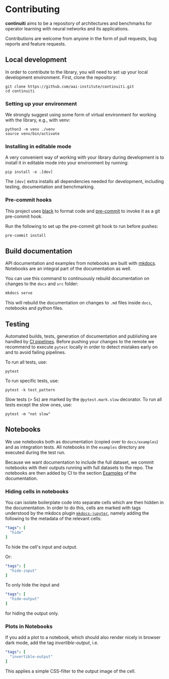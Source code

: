 # Contributing

**continuiti** aims to be a repository of architectures and benchmarks for
operator learning with neural networks and its applications.

Contributions are welcome from anyone in the form of pull requests,
bug reports and feature requests.

## Local development

In order to contribute to the library, you will need to set up your local
development environment. First, clone the repository:

```shell
git clone https://github.com/aai-institute/continuiti.git
cd continuiti
```

### Setting up your environment

We strongly suggest using some form of virtual environment for working with the
library, e.g., with venv:

```shell
python3 -m venv ./venv
source venv/bin/activate
```

### Installing in editable mode

A very convenient way of working with your library during development is to
install it in editable mode into your environment by running:

```shell
pip install -e .[dev]
```

The `[dev]` extra installs all dependencies needed for development, including
testing, documentation and benchmarking.

### Pre-commit hooks

This project uses [black](https://github.com/psf/black) to format code and
[pre-commit](https://pre-commit.com/) to invoke it as a git pre-commit hook.

Run the following to set up the pre-commit git hook to run before pushes:

```bash
pre-commit install
```

## Build documentation

API documentation and examples from notebooks are built with
[mkdocs](https://www.mkdocs.org/).
Notebooks are an integral part of the documentation as well.

You can use this command to continuously rebuild documentation
on changes to the `docs` and `src` folder:

```bash
mkdocs serve
```

This will rebuild the documentation on changes to `.md` files inside `docs`,
notebooks and python files.


## Testing

Automated builds, tests, generation of documentation and publishing are handled
by [CI pipelines](#CI). Before pushing your changes to the remote we recommend
to execute `pytest` locally in order to detect mistakes early on and to avoid
failing pipelines.

To run all tests, use:
```shell
pytest
```

To run specific tests, use:
```shell
pytest -k test_pattern
```

Slow tests (> 5s) are marked by the `@pytest.mark.slow` decorator.
To run all tests except the slow ones, use:

```shell
pytest -m "not slow"
```

## Notebooks

We use notebooks both as documentation (copied over to `docs/examples`) and as
integration tests. All notebooks in the `examples` directory are executed
during the test run.

Because we want documentation to include the full dataset, we commit notebooks
with their outputs running with full datasets to the repo. The notebooks are
then added by CI to the section
[Examples](https://aai-institute.github.io/continuiti/examples.html) of the
documentation.

### Hiding cells in notebooks

You can isolate boilerplate code into separate cells which are then hidden
in the documentation. In order to do this, cells are marked with tags understood
by the mkdocs plugin
[`mkdocs-jupyter`](https://github.com/danielfrg/mkdocs-jupyter#readme),
namely adding the following to the metadata of the relevant cells:

```yaml
"tags": [
  "hide"
]
```

To hide the cell's input and output.

Or:

```yaml
"tags": [
  "hide-input"
]
```

To only hide the input and

```yaml
"tags": [
  "hide-output"
]
```
for hiding the output only.

### Plots in Notebooks
If you add a plot to a notebook, which should also render nicely in browser
dark mode, add the tag *invertible-output*, i.e.

```yaml
"tags": [
  "invertible-output"
]
```
This applies a simple CSS-filter to the output image of the cell.
